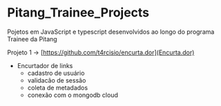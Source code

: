 # Pitang_Trainee_Projects


Pojetos em JavaScript e typescript desenvolvidos ao longo do programa Trainee da Pitang


Projeto 1
-> [https://github.com/t4rcisio/encurta.dor](Encurta.dor)
- Encurtador de links
  - cadastro de usuário
  - validacão de sessão
  - coleta de metadados
  - conexão com o mongodb cloud 
